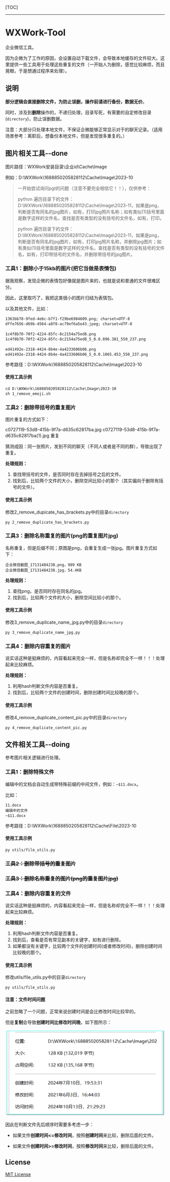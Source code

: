 [TOC]

---

# WXWork-Tool

企业微信工具。

因为企微为了工作的原因，会设置自动下载文件，会导致本地缓存的文件较大。这里提供一些工具用于处理这些重复的文件（一开始人为删除，感觉比较麻烦，而且晃眼，于是想通过程序来处理）。

## 说明

**部分逻辑会直接删除文件，为防止误删，操作前请进行备份，数据无价**。

同时，涉及到**删除**操作的，不递归处理，目录写死，有需要的自定修改目录(`directory`)，防止误删数据。

注意：大部分只处理本地文件，不保证企微能够正常显示对于的聊天记录。（适用场景参考：离职后，想备份本地文件，但是发现很多重复的。）

## 图片相关工具--done

图片路径：WXWork安装目录\企业id\Cache\Image

例如：D:\WXWork\1688850205828112\Cache\Image\2023-10

> 一开始尝试询问pgt的问题（注意不要完全相信它！！），仅供参考：
>
> python 遍历目录下的文件：D:\WXWork\1688850205828112\Cache\Image\2023-11，如果是png，判断是否有同名的jpg图片，如有，打印jpg照片名称；如有类似(1)括号里面是数字这样的文件名，查找是否有类型的没有括号的文件名，如有，打印。
>
> python 遍历目录下的文件：D:\WXWork\1688850205828112\Cache\Image\2023-11，如果是png，判断是否有同名的jpg图片，如有，打印jpg照片名称，并删除jpg图片；如有类似(1)括号里面是数字这样的文件名，查找是否有类型的没有括号的文件名，如有，打印带括号的文件名，并删除带括号的jpg图片。

### 工具1：删除小于15kb的图片(把它当做是表情包)

据我观察，发现企微的表情包好像就是图片来的，也就是说和普通的文件很难区分。

因此，这里取巧了，我把这类很小的图片归结为表情包。

以及其他文件，比如：

```
1363bb78-9fed-4e6c-b7f1-f29be6984609.png; charset=UTF-8
dffe7656-d69b-4564-a8f8-ac79ef6a5e43.jpeg; charset=UTF-8

1c4f8b70-70f2-4224-85fc-8c2154a75ed8.png
1c4f8b70-70f2-4224-85fc-8c2154a75ed8_5_0.0.896.381_550_237.png

ed41492e-2318-4424-8b4e-4a4233606b06.png
ed41492e-2318-4424-8b4e-4a4233606b06_5_0.0.1065.453_550_237.png
```

参考路径：D:\WXWork\1688850205828112\Cache\Image\2023-10

#### 使用工具示例

```shell
cd D:\WXWork\1688850205828112\Cache\Image\2023-10
sh 1_remove_emoji.sh
```

### 工具2：删除带括号的重复图片

图片重复的方式如下：

c0727119-53d8-415b-9f7a-d635c62817ba.jpg 
c0727119-53d8-415b-9f7a-d635c62817ba(1).jpg 重复

猜测成因：同一张照片，发到不同的聊天（不同人或者是不同的群），导致出现了重复。

**处理规则：**

1. 查找带括号的文件，是否同时存在去掉括号之后的文件。
2. 找到后，比较两个文件的大小，删除空间比较小的那个（其实偏向于删除有括号的文件）。

#### 使用工具示例

修改2_remove_dupicate_has_brackets.py中的目录`directory`

```shell
py 2_remove_duplicate_has_brackets.py
```

### 工具3：删除名称重复的图片(png的重复图片jpg)

名称重复，但是后缀不同；原图是png，会重复生成一张jpg。图片重复方式如下：

```
企业微信截图_17131484238.png，989 KB
企业微信截图_17131484238.jpg，54.4KB
```

**处理规则：**

1. 查找png，是否同时存在同名的jpg。
2. 找到后，比较两个文件的大小，删除空间比较小的那个。

#### 使用工具示例

修改3_remove_duplicate_name_jpg.py中的目录`directory`

```shell
py 3_remove_duplicate_name_jpg.py
```

### 工具4：删除内容重复的图片

说实话这种是挺麻烦的，内容看起来完全一样，但是名称却完全不一样！！！处理起来比较麻烦。

**处理规则：**

1. 利用hash判断文件内容是否重复。
2. 找到后，比较两个文件的创建时间，删除创建时间比较晚的那个。

#### 使用工具示例

修改4_remove_duplicate_content_pic.py中的目录`directory`

```shell
py 4_remove_duplicate_content_pic.py
```

## 文件相关工具--doing

参考图片相关逻辑进行处理。

### 工具1：删除特殊文件

编辑中的文档会自动生成带特殊前缀的中间文件，例如：`~$11.docx`。

比如：

```
11.docx 
编辑中的文件 
~$11.docx
```

参考路径：D:\WXWork\1688850205828112\Cache\File\2023-10

#### 使用工具示例

```shell
py utils/file_utils.py
```

### ~~工具2：删除带括号的重复图片~~

### ~~工具3：删除名称重复的图片(png的重复图片jpg)~~

### 工具4：删除内容重复的文件

说实话这种是挺麻烦的，内容看起来完全一样，但是名称却完全不一样！！！处理起来比较麻烦。

**处理规则：**

1. 利用hash判断文件内容是否重复。
2. 找到后，查看是否有常见副本的关键字，如有进行删除。
3. 如果都没有关键字，比较两个文件的创建时间(或者修改时间)，删除创建时间比较晚的那个。

#### 使用工具示例

修改utils/file_utils.py中的目录`directory`

```shell
py utils/file_utils.py
```

#### 注意：文件时间问题

之前忽略了一个问题，正常来说创建时间是会比修改时间比较早的。

但是**复制**会导致**创建时间比修改时间晚**，如下图所示：

![image-20241013222840985](README.assets/image-20241013222840985.png)

因此在判断文件先后顺序时需要多考虑一步：

- 如果文件**创建时间<=修改时间**，按照**创建时间**来比较，删除后面的文件。

- 如果文件**创建时间>=修改时间**，按照**修改时间**来比较，删除后面的文件。

## License

[MIT License](./LICENSE.txt)


